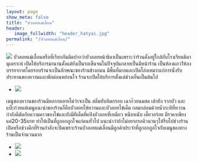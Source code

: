 ```yaml
---
layout: page
show_meta: false
title: "บัวลอยแม่เลื่อน"
header:
   image_fullwidth: "header_hatyai.jpg"
permalink: "/บัวลอยแม่เลื่อน/"
---
```

<img class="t20" src="{{ site.url }}/images/บัวลอย1.jpg">
	บัวลอยแม่เลื่อนหรือที่เรียกกันติดปากว่าบัวลอยหน้าธิดาเป็นเพราะว่าร้านตั้งอยู่ใกล้กับโรงเรียนธิดานุเคราะห์ เปิดให้บริการมานานตั้งแต่ยังเป็นรถเข็นจนในปัจจุบันกลายเป็นมีหน้าร้าน เป็นห้องแถว1ห้อง บรรยากาศโดยรอบร้านจะเป็นลักษณะของร้านข้างถนน มีพื้นที่มากและเปิดโล่งเหมาะแก่การนั่งรับประทานของหวานและพักผ่อนหย่อนใจ ร้านจะเปิดให้บริการตั้งแต่ช่วงเย็นเป็นต้นไป

<ul class="clearing-thumbs small-block-grid-1" data-clearing>
  <li><a href="{{ site.url }}/images/บัวลอย2.jpg"><img src="{{ site.url }}/images/บัวลอย2.jpg"></a></li>
</ul>

เมนูของหวานของร้านมีหลากหลายไม่ว่าจะเป็น สลิ่มทับทิมกรอบ เฉาก๊วยนมสด เต้าทึง รากบัว และแป๊ะก๋วยแต่เมนูแนะนำของร้านก็คือบัวลอยไข่หวานและบัวลอยไข่เค็ม กลมกล่อมด้วยน้ำกะทิที่หวานกำลังดีตัดกับความคาวของไข่และยังมีทีเด็ดที่แป้งบัวลอยที่เหนียว หนึบหนับ เคี้ยวอร่อย มีราคาเพียงแค่20-35บาท ทำให้เป็นที่ถูกอกถูกใจแก่คนทั่วไป แนะนำว่าถ้าไม่อยากรอคิวนานๆให้รีบไปช่วงร้านเปิดหรือช่วงดึกที่ร้านกำลังจะปิดเพราะร้านบัวลอยแม่เลื่อนมีลูกค้าประจำที่ถูกอกถูกใจกับเมนูของทางร้านเป็นจำนวนมาก

<ul class="clearing-thumbs small-block-grid-2" data-clearing>
  <li><a href="{{ site.url }}/images/บัวลอย3.jpg"><img src="{{ site.url }}/images/บัวลอย3.jpg"></a></li>
  <li><a href="{{ site.url }}/images/บัวลอย4.jpg"><img src="{{ site.url }}/images/บัวลอย4.jpg"></a></li>
</ul>

